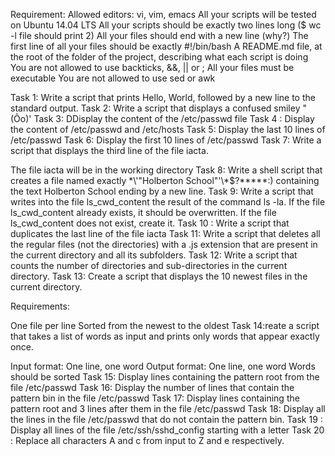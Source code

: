 Requirement:
Allowed editors: vi, vim, emacs
All your scripts will be tested on Ubuntu 14.04 LTS
All your scripts should be exactly two lines long ($ wc -l file should print 2)
All your files should end with a new line (why?)
The first line of all your files should be exactly #!/bin/bash
A README.md file, at the root of the folder of the project, describing what each script is doing
You are not allowed to use backticks, &&, || or ;
All your files must be executable
You are not allowed to use sed or awk

Task 1: Write a script that prints Hello, World, followed by a new line to the standard output.
Task 2: Write a script that displays a confused smiley "(Ôo)'
Task 3: DDisplay the content of the /etc/passwd file
Task 4 : Display the content of /etc/passwd and /etc/hosts
Task 5: Display the last 10 lines of /etc/passwd
Task 6: Display the first 10 lines of /etc/passwd
Task 7: Write a script that displays the third line of the file iacta.

The file iacta will be in the working directory
Task 8: Write a shell script that creates a file named exactly \*\\'"Holberton School"\'\\*$\?\*\*\*\*\*:) containing the text Holberton School ending by a new line.
Task 9: Write a script that writes into the file ls_cwd_content the result of the command ls -la. If the file ls_cwd_content already exists, it should be overwritten. If the file ls_cwd_content does not exist, create it.
Task 10 : Write a script that duplicates the last line of the file iacta
Task 11: Write a script that deletes all the regular files (not the directories) with a .js extension that are present in the current directory and all its subfolders.
Task 12: Write a script that counts the number of directories and sub-directories in the current directory.
Task 13: Create a script that displays the 10 newest files in the current directory.

Requirements:

One file per line
Sorted from the newest to the oldest
Task 14:reate a script that takes a list of words as input and prints only words that appear exactly once.

Input format: One line, one word
Output format: One line, one word
Words should be sorted
Task 15: Display lines containing the pattern root from the file /etc/passwd
Task 16: Display the number of lines that contain the pattern bin in the file /etc/passwd
Task 17: Display lines containing the pattern root and 3 lines after them in the file /etc/passwd
Task 18: Display all the lines in the file /etc/passwd that do not contain the pattern bin.
Task 19 : Display all lines of the file /etc/ssh/sshd_config starting with a letter
Task 20 : Replace all characters A and c from input to Z and e respectively. 
